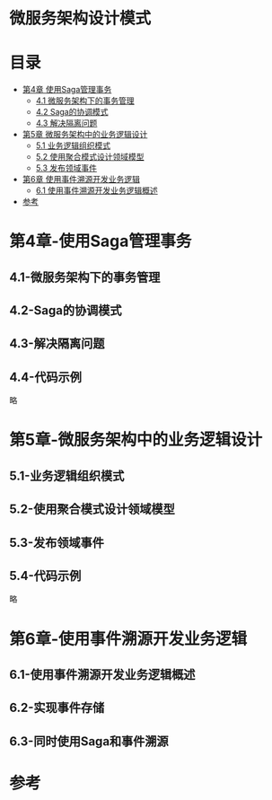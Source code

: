 # 微服务架构设计模式

# 目录

<!-- TOC -->
- [第4章 使用Saga管理事务](#第4章-使用Saga管理事务)
  * [4.1 微服务架构下的事务管理](#4.1-微服务架构下的事务管理)
  * [4.2 Saga的协调模式](#4.2-Saga的协调模式)
  * [4.3 解决隔离问题](#4.3-解决隔离问题)
- [第5章 微服务架构中的业务逻辑设计](#第5章-微服务架构中的业务逻辑设计)
  * [5.1 业务逻辑组织模式](#5.1-业务逻辑组织模式)
  * [5.2 使用聚合模式设计领域模型](#5.2-使用聚合模式设计领域模型)
  * [5.3 发布领域事件](#5.3-发布领域事件)
- [第6章 使用事件溯源开发业务逻辑](#第6章-使用事件溯源开发业务逻辑)
  * [6.1 使用事件溯源开发业务逻辑概述](#6.1-使用事件溯源开发业务逻辑概述)
- [参考](#参考)
<!-- /TOC -->


# 第4章-使用Saga管理事务

## 4.1-微服务架构下的事务管理

## 4.2-Saga的协调模式

## 4.3-解决隔离问题

## 4.4-代码示例
略


# 第5章-微服务架构中的业务逻辑设计

## 5.1-业务逻辑组织模式

## 5.2-使用聚合模式设计领域模型

## 5.3-发布领域事件

## 5.4-代码示例
略


# 第6章-使用事件溯源开发业务逻辑

## 6.1-使用事件溯源开发业务逻辑概述

## 6.2-实现事件存储

## 6.3-同时使用Saga和事件溯源


# 参考

